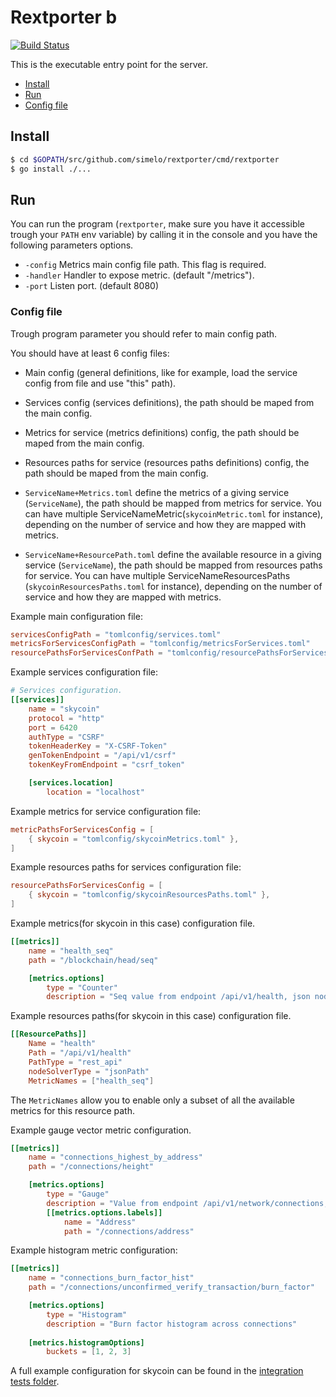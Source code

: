 
# Rextporter b

[![Build Status](https://travis-ci.org/simelo/rextporter.svg?branch=develop)](https://travis-ci.org/simelo/rextporter)

This is the executable entry point for the server.
- [Install](#install)
- [Run](#run)
- [Config file](#config-file)

## Install

```bash
$ cd $GOPATH/src/github.com/simelo/rextporter/cmd/rextporter
$ go install ./...
```

## Run

You can run the program (`rextporter`, make sure you have it accessible trough your `PATH` env variable) by calling it in the console and you have the following parameters options.

 - `-config` Metrics main config file path. This flag is required.
 - `-handler` Handler to expose metric. (default "/metrics").
 - `-port` Listen port. (default 8080)

### Config file

Trough program parameter you should refer to main config path.

You should have at least 6 config files:

- Main config (general definitions, like for example, load the service config from file and use "this" path).

- Services config (services definitions), the path should be maped from the main config.

- Metrics for service (metrics definitions) config, the path should be maped from the main config.

- Resources paths for service (resources paths definitions) config, the path should be maped from the main config.

- `ServiceName+Metrics.toml` define the metrics of a giving service (`ServiceName`), the path should be mapped from metrics for service. You can have multiple ServiceNameMetric(`skycoinMetric.toml` for instance), depending on the number of service and how they are mapped with metrics.

- `ServiceName+ResourcePath.toml` define the available resource in a giving service (`ServiceName`), the path should be mapped from resources paths for service. You can have multiple ServiceNameResourcesPaths (`skycoinResourcesPaths.toml` for instance), depending on the number of service and how they are mapped with metrics.

Example main configuration file:
```toml
servicesConfigPath = "tomlconfig/services.toml"
metricsForServicesConfigPath = "tomlconfig/metricsForServices.toml"
resourcePathsForServicesConfPath = "tomlconfig/resourcePathsForServices.toml"
```

Example services configuration file:
```toml
# Services configuration.
[[services]]
	name = "skycoin"
	protocol = "http"
	port = 6420
	authType = "CSRF"
	tokenHeaderKey = "X-CSRF-Token"
	genTokenEndpoint = "/api/v1/csrf"
	tokenKeyFromEndpoint = "csrf_token"

	[services.location]
		location = "localhost"

```

Example metrics for service configuration file:
```toml
metricPathsForServicesConfig = [
	{ skycoin = "tomlconfig/skycoinMetrics.toml" },
]
```

Example resources paths for services configuration file:
```toml
resourcePathsForServicesConfig = [
	{ skycoin = "tomlconfig/skycoinResourcesPaths.toml" },
]
```

Example metrics(for skycoin in this case) configuration file.
```toml
[[metrics]]
	name = "health_seq"
	path = "/blockchain/head/seq"

	[metrics.options]
		type = "Counter"
		description = "Seq value from endpoint /api/v1/health, json node blockchain -> head -> seq"
```

Example resources paths(for skycoin in this case) configuration file.
```toml
[[ResourcePaths]]
	Name = "health"
	Path = "/api/v1/health"
	PathType = "rest_api"
	nodeSolverType = "jsonPath"
	MetricNames = ["health_seq"]
```
The `MetricNames` allow you to enable only a subset of all the available metrics for this resource path.

Example gauge vector metric configuration.
```toml
[[metrics]]
	name = "connections_highest_by_address"
	path = "/connections/height"

	[metrics.options]
		type = "Gauge"
		description = "Value from endpoint /api/v1/network/connections, json node connections -> highest" 
		[[metrics.options.labels]]
			name = "Address"
			path = "/connections/address"
```

Example histogram metric configuration:
```toml
[[metrics]]
	name = "connections_burn_factor_hist"
	path = "/connections/unconfirmed_verify_transaction/burn_factor"

	[metrics.options]
		type = "Histogram"
		description = "Burn factor histogram across connections"
	
	[metrics.histogramOptions]
		buckets = [1, 2, 3]
```

A full example configuration for skycoin can be found in the [integration tests folder](https://github.com/simelo/rextporter/tree/master/test/integration/skycoin/tomlconfig).
